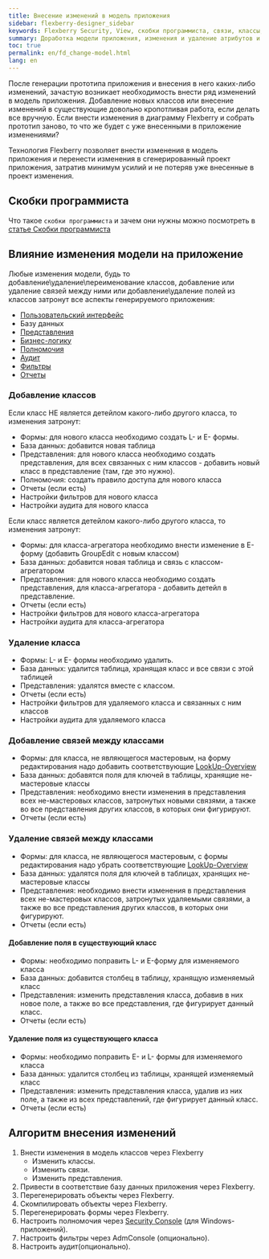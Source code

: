 ```yaml
---
title: Внесение изменений в модель приложения
sidebar: flexberry-designer_sidebar
keywords: Flexberry Security, View, скобки программиста, связи, классы, представления, интерфейс, полномочия, аудит
summary: Доработка модели приложения, изменения и удаление атрибутов и связей
toc: true
permalink: en/fd_change-model.html
lang: en
---
```


После генерации прототипа приложения и внесения в него каких-либо изменений, зачастую возникает необходимость внести ряд изменений в модель приложения. Добавление новых классов или внесение изменений в существующие довольно кропотливая работа, если делать все вручную. Если внести изменения в диаграмму Flexberry и собрать прототип заново, то что же будет с уже внесенными в приложение изменениями?

Технология Flexberry позволяет внести изменения в модель приложения и перенести изменения в сгенерированный проект приложения, затратив минимум усилий и не потеряв уже внесенные в проект изменения.

## Скобки программиста

Что такое `скобки программиста` и зачем они нужны можно посмотреть в [статье Скобки программиста](fo_programmer-brackets.html)

## Влияние изменения модели на приложение

Любые изменения модели, будь то добавление\удаление\переименование классов, добавление или удаление связей между ними или добавление\удаление полей из классов затронут все аспекты генерируемого приложения:

* [Пользовательский интерфейс](fw_ui-independent-user-interface.html)
* Базу данных
* [Представления](fd_view-types.html)
* [Бизнес-логику](fo_business-logic.html)
* [Полномочия](efs_secutity.html)
* [Аудит](efs_audit.html)
* [Фильтры](fw_filtersand-limits.html)
* [Отчеты](fp_create-uni-report.html)

### Добавление классов

Если класс НЕ является детейлом какого-либо другого класса, то изменения затронут:
* Формы: для нового класса необходимо создать L- и E- формы.
* База данных: добавится новая таблица
* Представления: для нового класса необходимо создать представления, для всех связанных с ним классов - добавить новый класс в представление (там, где это нужно).
* Полномочия: создать правило доступа для нового класса
* Отчеты (если есть)
* Настройки фильтров для нового класса
* Настройки аудита для нового класса

Если класс является детейлом какого-либо другого класса, то изменения затронут:
* Формы: для класса-агрегатора необходимо внести изменение в E-форму (добавить GroupEdit с новым классом)
* База данных: добавится новая таблица и связь с классом-агрегатором
* Представления: для нового класса необходимо создать представления, для класса-агрегатора - добавить детейл в представление.
* Отчеты (если есть)
* Настройки фильтров для нового класса-агрегатора
* Настройки аудита для класса-агрегатора

### Удаление класса

* Формы: L- и E- формы необходимо удалить.
* База данных: удалится таблица, хранящая класс и все связи с этой таблицей
* Представления: удалятся вместе с классом.
* Отчеты (если есть)
* Настройки фильтров для удаляемого класса и связанных с ним классов
* Настройки аудита для удаляемого класса

### Добавление связей между классами

* Формы: для класса, не являющегося мастеровым, на форму редактирования надо добавить соответствующие [LookUp-Overview](fa_lookup-overview.html)
* База данных: добавятся поля для ключей в таблицы, хранящие не-мастеровые классы
* Представления: необходимо внести изменения в представления всех не-мастеровых классов, затронутых новыми связями, а также во все представления других классов, в которых они фигурируют.
* Отчеты (если есть)

### Удаление связей между классами

* Формы: для класса, не являющегося мастеровым, с формы редактирования надо убрать соответствующие [LookUp-Overview](fa_lookup-overview.html)
* База данных: удалятся поля для ключей в таблицах, хранящих не-мастеровые классы
* Представления: необходимо внести изменения в представления всех не-мастеровых классов, затронутых удаляемыми связями, а также во все представления других классов, в которых они фигурируют.
* Отчеты (если есть)

#### Добавление поля в существующий класс

* Формы: необходимо поправить L- и E-форму для изменяемого класса
* База данных: добавится столбец в таблицу, хранящую изменяемый класс
* Представления: изменить представления класса, добавив в них новое поле, а также во все представления, где фигурирует данный класс.
* Отчеты (если есть)

#### Удаление поля из существующего класса

* Формы: необходимо поправить E- и L- формы для изменяемого класса
* База данных: удалится столбец из таблицы, хранящей изменяемый класс
* Представления: изменить представления класса, удалив из них поле, а также из всех представлений, где фигурирует данный класс.
* Отчеты (если есть)

## Алгоритм внесения изменений

1. Внести изменения в модель классов через Flexberry
    * Изменить классы.
    * Изменить связи.
    * Изменить представления.
2. Привести в соответствие базу данных приложения через Flexberry.
3. Перегенерировать объекты через Flexberry.
4. Скомпилировать объекты через Flexberry.
5. Перегенерировать формы через Flexberry.
6. Настроить полномочия через [Security Console](efs_security-console.html) (для Windows-приложений).
7. Настроить фильтры через AdmConsole (опционально).
8. Настроить аудит(опционально).
